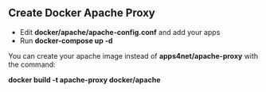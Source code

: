 ## Create Docker Apache Proxy

* Edit **docker/apache/apache-config.conf** and add your apps
* Run **docker-compose up -d**

You can create your apache image instead of **apps4net/apache-proxy** with the command:

**docker build -t apache-proxy docker/apache**